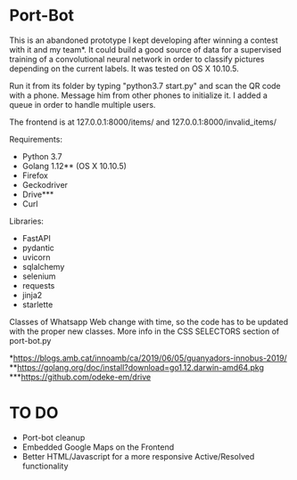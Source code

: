 # Port-Bot

This is an abandoned prototype I kept developing after winning a contest with it and my team*. It could build a good source of data for a supervised training of a convolutional neural network in order to classify pictures depending on the current labels. It was tested on OS X 10.10.5. 

Run it from its folder by typing "python3.7 start.py" and scan the QR code with a phone. Message him from other phones to initialize it. I added a queue in order to handle multiple users.

The frontend is at 127.0.0.1:8000/items/ and 127.0.0.1:8000/invalid_items/

Requirements:
 - Python 3.7
 - Golang 1.12** (OS X 10.10.5)
 - Firefox
 - Geckodriver
 - Drive***
 - Curl
 
Libraries:
 - FastAPI
 - pydantic
 - uvicorn
 - sqlalchemy
 - selenium
 - requests
 - jinja2
 - starlette


Classes of Whatsapp Web change with time, so the code has to be updated with the proper new classes. More info in the CSS SELECTORS section of port-bot.py

*https://blogs.amb.cat/innoamb/ca/2019/06/05/guanyadors-innobus-2019/  
**https://golang.org/doc/install?download=go1.12.darwin-amd64.pkg  
***https://github.com/odeke-em/drive  
  
  
# TO DO

* Port-bot cleanup
* Embedded Google Maps on the Frontend
* Better HTML/Javascript for a more responsive Active/Resolved functionality
